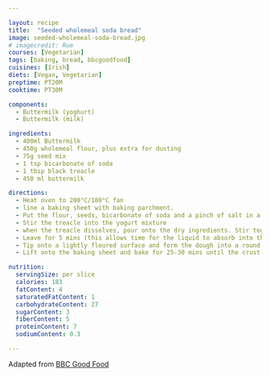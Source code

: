 ```yaml
---

layout: recipe
title:  "Seeded wholemeal soda bread"
image: seeded-wholemeal-soda-bread.jpg
# imagecredit: Rue
courses: [Vegetarian]
tags: [baking, bread, bbcgoodfood]
cuisines: [Irish]
diets: [Vegan, Vegetarian]
preptime: PT20M
cooktime: PT30M

components:
  - Buttermilk (yoghurt)
  - Buttermilk (milk)

ingredients:
  - 400ml Buttermilk
  - 450g wholemeal flour, plus extra for dusting
  - 75g seed mix
  - 1 tsp bicarbonate of soda
  - 1 tbsp black treacle
  - 450 ml buttermilk

directions:
  - Heat oven to 200°C/180°C fan
  - line a baking sheet with baking parchment.
  - Put the flour, seeds, bicarbonate of soda and a pinch of salt in a large bowl and mix to combine.
  - Stir the treacle into the yogurt mixture
  - when the treacle dissolves, pour onto the dry ingredients. Stir together with the blade of a knife until you have a soft, sticky dough.
  - Leave for 5 mins (this allows time for the liquid to absorb into the bran)
  - Tip onto a lightly floured surface and form the dough into a round about 18cm across. It will still be very sticky, so don’t over-handle it – treat it like scone dough rather than bread dough.
  - Lift onto the baking sheet and bake for 25-30 mins until the crust is golden and the loaf sounds hollow when tapped underneath.

nutrition:
  servingSize: per slice
  calories: 183
  fatContent: 4
  saturatedFatContent: 1
  carbohydrateContent: 27
  sugarContent: 3
  fiberContent: 5
  proteinContent: 7
  sodiumContent: 0.3

---
```


Adapted from [BBC Good Food](https://www.bbcgoodfood.com/recipes/seeded-wholemeal-soda-bread)
